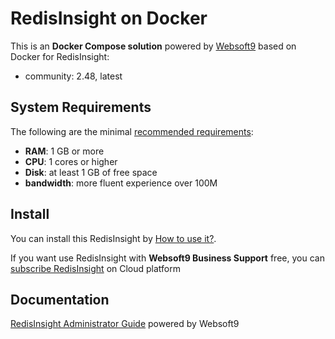 # RedisInsight on Docker  

This is an **Docker Compose solution** powered by [Websoft9](https://www.websoft9.com) based on Docker for RedisInsight:


 - community:  2.48, latest


## System Requirements

The following are the minimal [recommended requirements](https://hub.docker.com/r/redis/redisinsight):

* **RAM**: 1 GB or more
* **CPU**: 1 cores or higher
* **Disk**: at least 1 GB of free space
* **bandwidth**: more fluent experience over 100M  

## Install

You can install this RedisInsight by [How to use it?](https://github.com/Websoft9/docker-library#how-to-use-it).   

If you want use RedisInsight with **Websoft9 Business Support** free, you can [subscribe RedisInsight](https://www.websoft9.com/apps) on Cloud platform

## Documentation

[RedisInsight Administrator Guide](https://support.websoft9.com/docs/redisinsight) powered by Websoft9